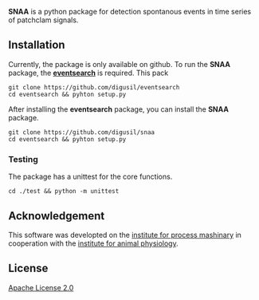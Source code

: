 **SNAA** is a python package for detection spontanous events in time series of patchclam signals.

## Installation
Currently, the package is only available on github. To run the **SNAA** package, the [**eventsearch**](https://github.com/digusil/eventsearch) is required. This pack
```shell
git clone https://github.com/digusil/eventsearch
cd eventsearch && pyhton setup.py
```

After installing the **eventsearch** package, you can install the **SNAA** package.
```shell
git clone https://github.com/digusil/snaa
cd eventsearch && pyhton setup.py
```

### Testing
The package has a unittest for the core functions.
```shell
cd ./test && python -m unittest
```

## Acknowledgement
This software was developted on the [institute for process mashinary](https://www.ipat.tf.fau.eu) in cooperation with the [institute for animal physiology](https://www.tierphys.nat.fau.de). 

## License
[Apache License 2.0](LICENSE.txt)
